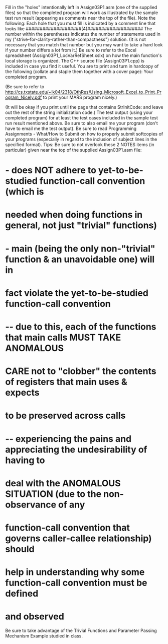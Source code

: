 	

Fill in the "holes" intentionally left in Assign03P1.asm (one of the supplied files) so that the completed program will work as illustrated by the sample test run result (appearing as comments near the top of the file).
Note the following:
	Each hole that you must fill is indicated by a comment line that looks like
####################(4)####################
The number within the parentheses indicates the number of statements used in my ("strive-for-clarity-rather-than-compactness") solution. (It is not necessary that you match that number but you may want to take a hard look if your number differs a lot from it.)
	Be sure to refer to the Excel spreadsheet (Assign03P1_LocVarRefSheet.xslx) on how the main function's local storage is organized.
	The C++ source file (Assign03P1.cpp) is included in case you find it useful.
You are to print and turn in hardcopy of the following (collate and staple them together with a cover page):
	Your completed program.

(Be sure to refer to http://cs.txstate.edu/~lk04/2318/OthRes/Using_Microsoft_Excel_to_Print_Program_Nicely.pdf to print your MARS program nicely.)

(It will be okay if you print until the page that contains StrInitCode: and leave out the rest of the string initialization code.)
	The test output (using your completed program) for at least the test cases included in the sample test run result mentioned above.
Be sure to also email me your program (don't have to email me the test output).
	Be sure to read Programming Assignments - What/How to Submit on how to properly submit softcopies of your programs (especially in regard to the inclusion of subject lines in the specified format).
Tips:	Be sure to not overlook these 2 NOTES items (in particular) given near the top of the supplied Assign03P1.asm file:

# - does NOT adhere to yet-to-be-studied function-call convention (which is
#   needed when doing functions in general, not just "trivial" functions)
# - main (being the only non-"trivial" function & an unavoidable one) will in 
#   fact violate the yet-to-be-studied function-call convention
#   -- due to this, each of the functions that main calls MUST TAKE ANOMALOUS 
#      CARE not to "clobber" the contents of registers that main uses & expects
#      to be preserved across calls
#   -- experiencing the pains and appreciating the undesirability of having to
#      deal with the ANOMALOUS SITUATION (due to the non-observance of any
#      function-call convention that governs caller-callee relationship) should
#      help in understanding why some function-call convention must be defined
#      and observed

Be sure to take advantage of the Trivial Functions and Parameter Passing Mechanism Example studied in class.

